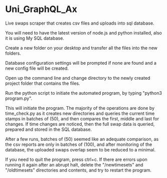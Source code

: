 # Uni_GraphQL_Ax
Live swaps scraper that creates csv files and uploads into sql database.

You will need to have the latest version of node.js and python installed, also it is using My SQL database.

Create a new folder on your desktop and transfer all the files into the new folders.

Database configuration settings will be prompted if none are found and a new config file will be created.

Open up the command line and change directory to the newly created project folder that contains the files.

Run the python script to initiate the automated program, by typing "python3 program.py".

This will initiate the program. The majority of the operations are done by time_check.py as it creates new directories and queries the current time stamps in batches of (50), and then compares the first, middle and last for changes. If time changes are noticed, then the full swap data is queried, prepared and stored in the SQL database.

After a few runs, batches of (50) seemed like an adequate comparison, as the csv reports are only in batches of (100), and after monitoring of the database, the uploaded swaps overlap seem to be reduced to a minimal.

If you need to quit the program, press ctrl+c.
If there are errors upon running it again after an abrupt halt, 
delete the "/newtimesets" and "/oldtimesets" directories and contents, and try to restart the program.
